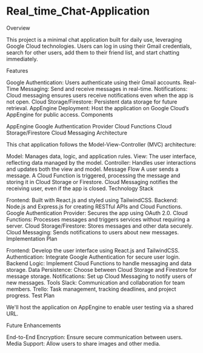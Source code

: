 # Real_time_Chat-Application

Overview

This project is a minimal chat application built for daily use, leveraging Google Cloud technologies. Users can log in using their Gmail credentials, search for other users, add them to their friend list, and start chatting immediately.

Features

Google Authentication: Users authenticate using their Gmail accounts.
Real-Time Messaging: Send and receive messages in real-time.
Notifications: Cloud messaging ensures users receive notifications even when the app is not open.
Cloud Storage/Firestore: Persistent data storage for future retrieval.
AppEngine Deployment: Host the application on Google Cloud’s AppEngine for public access.
Components

AppEngine
Google Authentication Provider
Cloud Functions
Cloud Storage/Firestore
Cloud Messaging
Architecture

This chat application follows the Model-View-Controller (MVC) architecture:

Model: Manages data, logic, and application rules.
View: The user interface, reflecting data managed by the model.
Controller: Handles user interactions and updates both the view and model.
Message Flow
A user sends a message.
A Cloud Function is triggered, processing the message and storing it in Cloud Storage or Firestore.
Cloud Messaging notifies the receiving user, even if the app is closed.
Technology Stack

Frontend: Built with React.js and styled using TailwindCSS.
Backend: Node.js and Express.js for creating RESTful APIs and Cloud Functions.
Google Authentication Provider: Secures the app using OAuth 2.0.
Cloud Functions: Processes messages and triggers services without requiring a server.
Cloud Storage/Firestore: Stores messages and other data securely.
Cloud Messaging: Sends notifications to users about new messages.
Implementation Plan

Frontend: Develop the user interface using React.js and TailwindCSS.
Authentication: Integrate Google Authentication for secure user login.
Backend Logic: Implement Cloud Functions to handle messaging and data storage.
Data Persistence: Choose between Cloud Storage and Firestore for message storage.
Notifications: Set up Cloud Messaging to notify users of new messages.
Tools
Slack: Communication and collaboration for team members.
Trello: Task management, tracking deadlines, and project progress.
Test Plan

We'll host the application on AppEngine to enable user testing via a shared URL.

Future Enhancements

End-to-End Encryption: Ensure secure communication between users.
Media Support: Allow users to share images and other media.
